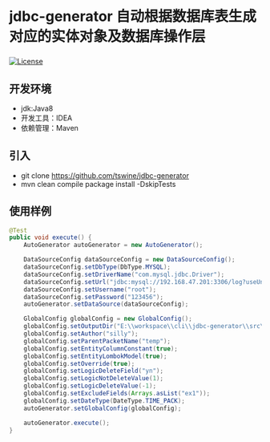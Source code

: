 # jdbc-generator 自动根据数据库表生成对应的实体对象及数据库操作层
### 
[![License](https://img.shields.io/badge/license-Apache%202-4EB1BA.svg)](https://www.apache.org/licenses/LICENSE-2.0.html)

## 开发环境
- jdk:Java8
- 开发工具：IDEA
- 依赖管理：Maven

## 引入
- git clone  https://github.com/tswine/jdbc-generator
- mvn clean compile package install -DskipTests


## 使用样例
``` java
@Test
public void execute() {
    AutoGenerator autoGenerator = new AutoGenerator();

    DataSourceConfig dataSourceConfig = new DataSourceConfig();
    dataSourceConfig.setDbType(DbType.MYSQL);
    dataSourceConfig.setDriverName("com.mysql.jdbc.Driver");
    dataSourceConfig.setUrl("jdbc:mysql://192.168.47.201:3306/log?useUnicode=true&useSSL=false&characterEncoding=utf8");
    dataSourceConfig.setUsername("root");
    dataSourceConfig.setPassword("123456");
    autoGenerator.setDataSource(dataSourceConfig);

    GlobalConfig globalConfig = new GlobalConfig();
    globalConfig.setOutputDir("E:\\workspace\\cli\\jdbc-generator\\src\\test\\java");
    globalConfig.setAuthor("silly");
    globalConfig.setParentPacketName("temp");
    globalConfig.setEntityColumnConstant(true);
    globalConfig.setEntityLombokModel(true);
    globalConfig.setOverride(true);
    globalConfig.setLogicDeleteField("yn");
    globalConfig.setLogicNotDeleteValue(1);
    globalConfig.setLogicDeleteValue(-1);
    globalConfig.setExcludeFields(Arrays.asList("ex1"));
    globalConfig.setDateType(DateType.TIME_PACK);
    autoGenerator.setGlobalConfig(globalConfig);

    autoGenerator.execute();
}
```
